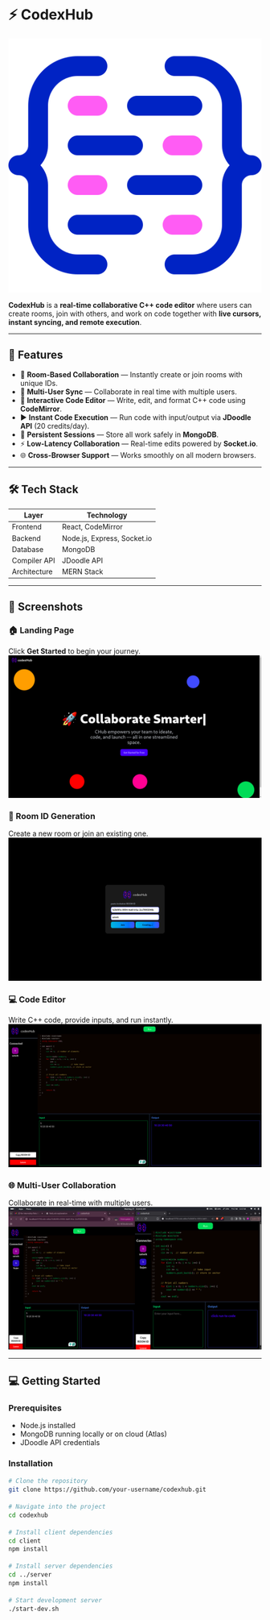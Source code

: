 # ⚡ CodexHub

![CodexHub Logo](./assets/logo.png)

**CodexHub** is a **real-time collaborative C++ code editor** where users can create rooms, join with others, and work on code together with **live cursors, instant syncing, and remote execution**.  

---

## 🚀 Features

- 🔑 **Room-Based Collaboration** — Instantly create or join rooms with unique IDs.  
- 👥 **Multi-User Sync** — Collaborate in real time with multiple users.  
- 📝 **Interactive Code Editor** — Write, edit, and format C++ code using **CodeMirror**.  
- ▶️ **Instant Code Execution** — Run code with input/output via **JDoodle API** (20 credits/day).  
- 💾 **Persistent Sessions** — Store all work safely in **MongoDB**.  
- ⚡ **Low-Latency Collaboration** — Real-time edits powered by **Socket.io**.  
- 🌐 **Cross-Browser Support** — Works smoothly on all modern browsers.  

---

## 🛠️ Tech Stack

| Layer       | Technology           |
|------------|---------------------|
| Frontend   | React, CodeMirror   |
| Backend    | Node.js, Express, Socket.io |
| Database   | MongoDB             |
| Compiler API | JDoodle API        |
| Architecture | MERN Stack         |

---

## 📸 Screenshots

### 🏠 Landing Page
Click **Get Started** to begin your journey.  
![Landing Page](./assets/1.png)

### 🔑 Room ID Generation
Create a new room or join an existing one.  
![Room ID](./assets/2.png)

### 💻 Code Editor
Write C++ code, provide inputs, and run instantly.  
![Code Editor](./assets/3.png)

### 🌐 Multi-User Collaboration
Collaborate in real-time with multiple users.  
![Collaboration](./assets/4.png)

---

## 💻 Getting Started

### Prerequisites
- Node.js installed  
- MongoDB running locally or on cloud (Atlas)  
- JDoodle API credentials  

### Installation

```bash
# Clone the repository
git clone https://github.com/your-username/codexhub.git

# Navigate into the project
cd codexhub

# Install client dependencies
cd client
npm install

# Install server dependencies
cd ../server
npm install

# Start development server
./start-dev.sh

